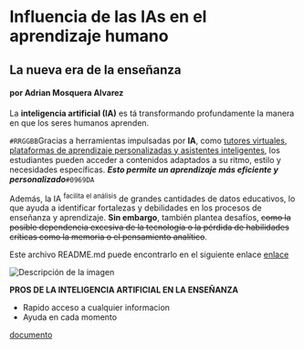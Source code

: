 #  Influencia de las IAs en el aprendizaje humano

## La nueva era de la enseñanza

#### por Adrian Mosquera Alvarez

La **inteligencia artificial (IA)** es tá transformando profundamente la manera en que los seres humanos aprenden.

`#RRGGBB`Gracias a herramientas impulsadas por **IA**, como <ins>tutores virtuales, plataformas de aprendizaje personalizadas y asistentes inteligentes</ins>, los estudiantes pueden acceder a contenidos adaptados a su ritmo, estilo y necesidades específicas. **_Esto permite un aprendizaje más eficiente y personalizado_**`#0969DA`

Además, la IA <sup>facilita el análisis</sup> de grandes cantidades de datos educativos, lo que ayuda a identificar fortalezas y debilidades en los procesos de enseñanza y aprendizaje. **Sin embargo**, también plantea desafíos, ~~como la posible dependencia excesiva de la tecnología o la pérdida de habilidades críticas como la memoria o el pensamiento analítico~~.

Este archivo README.md puede encontrarlo en el siguiente enlace [enlace](https://github.com/amosqueraalvarez/MarkDown)

![Descripción de la imagen](https://picsum.photos/800/600)

**PROS DE LA INTELIGENCIA ARTIFICIAL EN LA ENSEÑANZA**

- Rapido acceso a cualquier informacion
- Ayuda en cada momento

[documento](datos.txt)